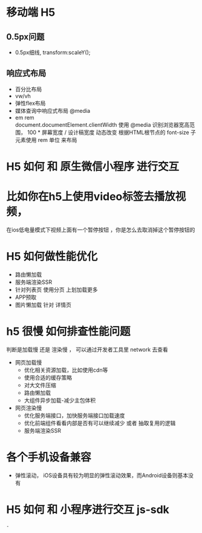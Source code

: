 # 移动端 H5 
## 0.5px问题
 - 0.5px细线,
 transform:scaleY();

## 响应式布局
 - 百分比布局
 - vw/vh
 - 弹性flex布局
 - 媒体查询中响应式布局 @media 
 - em rem  
 document.documentElement.clientWidth
    使用 @media 识别浏览器宽高范围， 100 * 屏幕宽度 / 设计稿宽度
    动态改变 根据HTML根节点的 font-size
    子元素使用 rem 单位 来布局

# H5 如何 和 原生微信小程序 进行交互
 
# 比如你在h5上使用video标签去播放视频，
 在ios低电量模式下视频上面有一个暂停按钮
 ，你是怎么去取消掉这个暂停按钮的

 # H5 如何做性能优化
  - 路由懒加载
  - 服务端渲染SSR
  - 针对列表页 使用分页 上划加载更多
  - APP预取
  - 图片懒加载  针对 详情页 
# h5 很慢 如何排查性能问题
  判断是加载慢 还是 渲染慢 ， 可以通过开发者工具里 network 去查看
 - 网页加载慢
    - 优化相关资源加载，比如使用cdn等
    - 使用合适的缓存策略
    - 对大文件压缩
    - 路由懒加载
    - 大组件异步加载-减少主包体积
- 网页渲染慢
    - 优化服务端接口，加快服务端接口加载速度
    - 优化前端组件看看内部是否有可以继续减少 或者 抽取复用的逻辑
    - 服务端渲染SSR
# 各个手机设备兼容
 - 弹性滚动， iOS设备具有较为明显的弹性滚动效果，而Android设备则基本没有
# H5 如何 和 小程序进行交互 js-sdk
    - 


